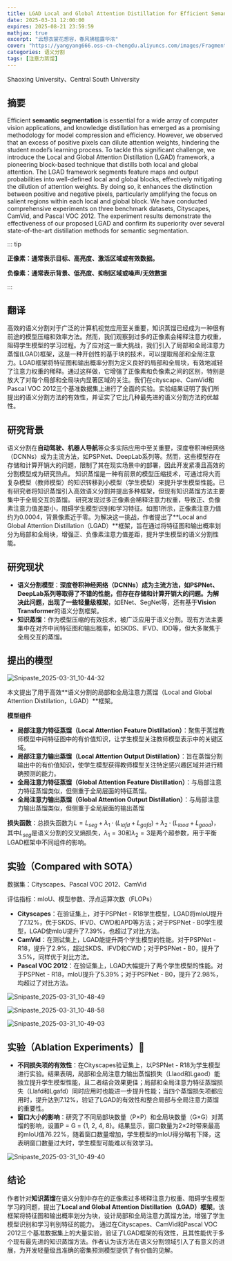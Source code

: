```yaml
---
title: LGAD Local and Global Attention Distillation for Efficient Semantic Segmentation
date: 2025-03-31 12:00:00
expires: 2025-08-21 23:59:59
mathjax: true
excerpt: "云想衣裳花想容，春风拂槛露华浓"
cover: "https://yangyang666.oss-cn-chengdu.aliyuncs.com/images/Fragment_7_4k_a51f7.jpg"
categories: 语义分割
tags: [注意力蒸馏]
---
```


Shaoxing University、Central South University

## 摘要

Efficient **semantic segmentation** is essential for a wide array of computer vision applications, and knowledge distillation has emerged as a promising methodology for model compression and efficiency. However, we observed that an excess of positive pixels can dilute attention weights, hindering the student model’s learning process. To tackle this significant challenge, we introduce the Local and Global Attention Distillation (LGAD) framework, a pioneering block-based technique that distills both local and global attention. The LGAD framework segments feature maps and output probabilities into well-defined local and global blocks, effectively mitigating the dilution of attention weights. By doing so, it enhances the distinction between positive and negative pixels, particularly amplifying the focus on salient regions within each local and global block. We have conducted comprehensive experiments on three benchmark datasets, Cityscapes, CamVid, and Pascal VOC 2012. The experiment results demonstrate the effectiveness of our proposed LGAD and confirm its superiority over several state-of-the-art distillation methods for semantic segmentation.

::: tip

**正像素：通常表示目标、高亮度、激活区域或有效数据。**

**负像素：通常表示背景、低亮度、抑制区域或噪声/无效数据**

:::

## 翻译

高效的语义分割对于广泛的计算机视觉应用至关重要，知识蒸馏已经成为一种很有前途的模型压缩和效率方法。然而，我们观察到过多的正像素会稀释注意力权重，阻碍学生模型的学习过程。为了应对这一重大挑战，我们引入了局部和全局注意力蒸馏(LGAD)框架，这是一种开创性的基于块的技术，可以提取局部和全局注意力。LGAD框架将特征图和输出概率分割为定义良好的局部和全局块，有效地减轻了注意力权重的稀释。通过这样做，它增强了正像素和负像素之间的区别，特别是放大了对每个局部和全局块内显著区域的关注。我们在cityscape、CamVid和Pascal VOC 2012三个基准数据集上进行了全面的实验。实验结果证明了我们所提出的语义分割方法的有效性，并证实了它比几种最先进的语义分割方法的优越性。

## 研究背景



语义分割在**自动驾驶、机器人导航**等众多实际应用中至关重要，深度卷积神经网络（DCNNs）成为主流方法，如PSPNet、DeepLab系列等。然而，这些模型存在存储和计算开销大的问题，限制了其在现实场景中的部署，因此开发紧凑且高效的分割模型成为研究热点。 知识蒸馏是一种有前景的模型压缩技术，可通过将大而复杂模型（教师模型）的知识转移到小模型（学生模型）来提升学生模型性能。已有研究者将知识蒸馏引入高效语义分割并提出多种框架，但现有知识蒸馏方法主要集中于全局交互的蒸馏。 研究发现过多正像素会稀释注意力权重，导致正、负像素注意力值差距小，阻碍学生模型识别和学习特征。如图1所示，正像素注意力值约为0.0004，背景像素近于零。为解决这一挑战，作者提出了**Local and Global Attention Distillation（LGAD）**框架，旨在通过将特征图和输出概率划分为局部和全局块，增强正、负像素注意力值差距，提升学生模型的语义分割性能。 

## 研究现状



- **语义分割模型**：**深度卷积神经网络（DCNNs）**成为主流方法，如PSPNet、DeepLab系列等取得了不错的性能，但存在存储和计算开销大的问题。为解决此问题，出现了一些**轻量级框架**，如ENet、SegNet等，还有基于**Vision Transformer**的语义分割框架。
- **知识蒸馏**：作为模型压缩的有效技术，被广泛应用于语义分割。现有方法主要集中在对齐中间特征图和输出概率，如SKDS、IFVD、IDD等，但大多聚焦于全局交互的蒸馏。

## 提出的模型

![Snipaste_2025-03-31_10-44-32](https://yangyang666.oss-cn-chengdu.aliyuncs.com/images/Snipaste_2025-03-31_10-44-32.png)

本文提出了用于高效**语义分割的局部和全局注意力蒸馏（Local and Global Attention Distillation，LGAD）**框架。

**模型组件**

- **局部注意力特征蒸馏（Local Attention Feature Distillation）**：聚焦于蒸馏教师模型中间特征图中的有价值知识，让学生模型关注教师模型表示中的关键区域。
- **局部注意力输出蒸馏（Local Attention Output Distillation）**：旨在蒸馏分割输出中的有价值知识，使学生模型获得教师模型关注特定感兴趣区域并进行精确预测的能力。
- **全局注意力特征蒸馏（Global Attention Feature Distillation）**：与局部注意力特征蒸馏类似，但侧重于全局层面的特征蒸馏。
- **全局注意力输出蒸馏（Global Attention Output Distillation）**：与局部注意力输出蒸馏类似，但侧重于全局层面的输出蒸馏



**损失函数**：总损失函数为$L = L_{seg} + \lambda_1 \cdot (L_{lafd} + L_{gafd}) + \lambda_2 \cdot (L_{laod} + L_{gaod})$，其中$L_{seg}$是语义分割的交叉熵损失，$\lambda_1 = 30$和$\lambda_2 = 3$是两个超参数，用于平衡LGAD框架中不同组件的影响。



## 实验（Compared with SOTA）

数据集：Cityscapes、Pascal VOC 2012、CamVid

评估指标：mIoU、模型参数、浮点运算次数（FLOPs）



- **Cityscapes**：在验证集上，对于PSPNet - R18学生模型，LGAD将mIoU提升了7.12%，优于SKDS、IFVD、CWD和APD等方法；对于PSPNet - B0学生模型，LGAD使mIoU提升了7.39%，也超过了对比方法。
- **CamVid**：在测试集上，LGAD能提升两个学生模型的性能。对于PSPNet - R18，提升了2.9%，超过SKDS、IFVD和CWD；对于PSPNet - B0，提升了3.5%，同样优于对比方法。
- **Pascal VOC 2012**：在验证集上，LGAD大幅提升了两个学生模型的性能。对于PSPNet - R18，mIoU提升了5.39%；对于PSPNet - B0，提升了2.98%，均超过了对比方法。

![Snipaste_2025-03-31_10-48-49](https://yangyang666.oss-cn-chengdu.aliyuncs.com/images/Snipaste_2025-03-31_10-48-49.png)





![Snipaste_2025-03-31_10-48-58](https://yangyang666.oss-cn-chengdu.aliyuncs.com/images/Snipaste_2025-03-31_10-48-58.png)



![Snipaste_2025-03-31_10-49-03](https://yangyang666.oss-cn-chengdu.aliyuncs.com/images/Snipaste_2025-03-31_10-49-03.png)









## 实验（Ablation Experiments）:1st_place_medal:



- **不同损失项的有效性**：在Cityscapes验证集上，以PSPNet - R18为学生模型进行实验。结果表明，局部和全局注意力输出蒸馏损失（Llaod和Lgaod）能独立提升学生模型性能，且二者结合效果更佳；局部和全局注意力特征蒸馏损失（Llafd和Lgafd）同时应用时也能进一步提升性能；当四个蒸馏损失项都应用时，提升达到7.12%，验证了LGAD的有效性和整合局部与全局注意力蒸馏的重要性。
- **窗口大小的影响**：研究了不同局部块数量（P×P）和全局块数量（G×G）对蒸馏的影响，设置P = G = {1, 2, 4, 8}。结果显示，窗口数量为2×2时带来最高的mIoU值76.22%，随着窗口数量增加，学生模型的mIoU得分略有下降，这表明窗口数量过大时，学生模型可能难以有效学习。



![Snipaste_2025-03-31_10-49-40](https://yangyang666.oss-cn-chengdu.aliyuncs.com/images/Snipaste_2025-03-31_10-49-40.png)



## 结论

作者针对**知识蒸馏**在语义分割中存在的正像素过多稀释注意力权重、阻碍学生模型学习的问题，提出了**Local and Global Attention Distillation（LGAD）框架**。该框架将特征图和输出概率划分为块，设计局部和全局注意力蒸馏方法，增强了学生模型识别和学习判别特征的能力。 通过在Cityscapes、CamVid和Pascal VOC 2012三个基准数据集上的大量实验，验证了LGAD框架的有效性，且其性能优于多个现有最先进的知识蒸馏方法。作者认为该方法在语义分割领域引入了有意义的进展，为开发轻量级且准确的密集预测模型提供了有价值的见解。 





